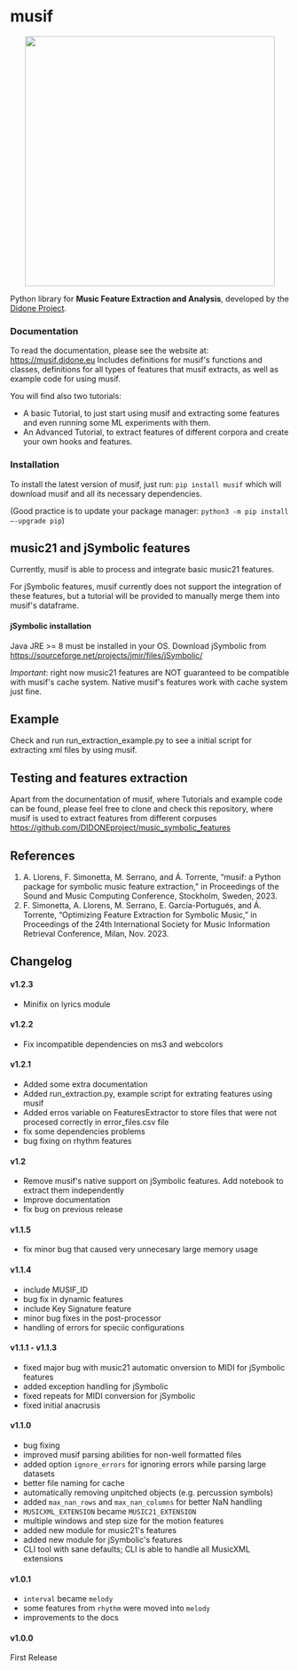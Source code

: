 # musif
<center><img src="https://github.com/DIDONEproject/musif/assets/45066115/a7a5f6f4-57db-4fbb-8e98-91a63cf4eec8" width="450" height="450"></center>

Python library for **Music Feature Extraction and Analysis**, developed by the [Didone Project](https://didone.eu/). 

### Documentation
To read the documentation, please see the website at: https://musif.didone.eu
Includes definitions for musif's functions and classes, definitions for all types of features that musif extracts, as well as example code for using musif.

You will find also two tutorials:
- A basic Tutorial, to just start using musif and extracting some features and even running some ML experiments with them.
- An Advanced Tutorial, to extract features of different corpora and create your own hooks and features.

### Installation
To install the latest version of musif, just run:
`pip install musif`
which will download musif and all its necessary dependencies.

(Good practice is to update your package manager: `python3 -m pip install –-upgrade pip`)

## music21 and jSymbolic features
Currently, musif is able to process and integrate basic music21 features.

For jSymbolic features, musif currently does not support the integration of these features, but a tutorial will be provided to manually merge them into musif's dataframe.

#### jSymbolic installation
Java JRE >= 8 must be installed in your OS. Download jSymbolic from https://sourceforge.net/projects/jmir/files/jSymbolic/

*Important*: right now music21 features are NOT guaranteed to be compatible with musif's cache system. Native musif's features work with cache system just fine. 

## Example
Check and run run_extraction_example.py to see a initial script for extracting xml files by using musif.

## Testing and features extraction
Apart from the documentation of musif, where Tutorials and example code can be found, please feel free to clone and check this repository, where musif is used to extract features from different corpuses
https://github.com/DIDONEproject/music_symbolic_features

## References 

1. A. Llorens, F. Simonetta, M. Serrano, and Á. Torrente, “musif: a Python package for symbolic music feature extraction,” in Proceedings of the Sound and Music Computing Conference, Stockholm, Sweden, 2023.
2. F. Simonetta, A. Llorens, M. Serrano, E. García-Portugués, and Á. Torrente, “Optimizing Feature Extraction for Symbolic Music,” in Proceedings of the 24th International Society for Music Information Retrieval Conference, Milan, Nov. 2023.

## Changelog

#### v1.2.3
* Minifix on lyrics module

#### v1.2.2
* Fix incompatible dependencies on ms3 and webcolors

#### v1.2.1
* Added some extra documentation
* Added run_extraction.py, example script for extrating features using musif
* Added erros variable on FeaturesExtractor to store files that were not procesed correctly in error_files.csv file
* fix some dependencies problems
* bug fixing on rhythm features

#### v1.2
* Remove musif's native support on jSymbolic features. Add notebook to extract them independently
* Improve documentation
* fix bug on previous release

#### v1.1.5
* fix minor bug that caused very unnecesary large memory usage

#### v1.1.4
* include MUSIF_ID
* bug fix in dynamic features
* include Key Signature feature
* minor bug fixes in the post-processor
* handling of errors for speciic configurations

#### v1.1.1 - v1.1.3
* fixed major bug with music21 automatic onversion to MIDI for jSymbolic features
* added exception handling for jSymbolic
* fixed repeats for MIDI conversion for jSymbolic
* fixed initial anacrusis

#### v1.1.0
* bug fixing
* improved musif parsing abilities for non-well formatted files
* added option `ignore_errors` for ignoring errors while parsing large datasets
* better file naming for cache
* automatically removing unpitched objects (e.g. percussion symbols)
* added `max_nan_rows` and `max_nan_columns` for better NaN handling
* `MUSICXML_EXTENSION` became `MUSIC21_EXTENSION`
* multiple windows and step size for the motion features
* added new module for music21's features
* added new module for jSymbolic's features
* CLI tool with sane defaults; CLI is able to handle all MusicXML extensions

#### v1.0.1
* `interval` became `melody`
* some features from `rhythm` were moved into `melody`
* improvements to the docs

#### v1.0.0
First Release
